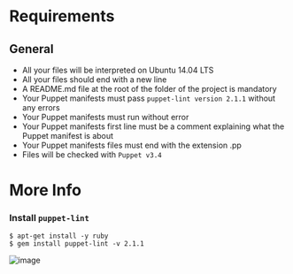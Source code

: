 # Requirements

## General
- All your files will be interpreted on Ubuntu 14.04 LTS
- All your files should end with a new line
- A README.md file at the root of the folder of the project is mandatory
- Your Puppet manifests must pass `puppet-lint version 2.1.1` without any errors
- Your Puppet manifests must run without error
- Your Puppet manifests first line must be a comment explaining what the Puppet manifest is about
- Your Puppet manifests files must end with the extension .pp
- Files will be checked with `Puppet v3.4`

# More Info
### Install `puppet-lint`
`$ apt-get install -y ruby`  
`$ gem install puppet-lint -v 2.1.1`

![image](https://s3.amazonaws.com/intranet-projects-files/holbertonschool-sysadmin_devops/293/d42WuBh.png)
